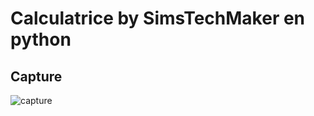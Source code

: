 # Calculatrice by SimsTechMaker en python 

## Capture 

![capture](https://user-images.githubusercontent.com/104359762/195086898-ef300224-e889-44ef-9bb2-37a4894cf16c.gif)